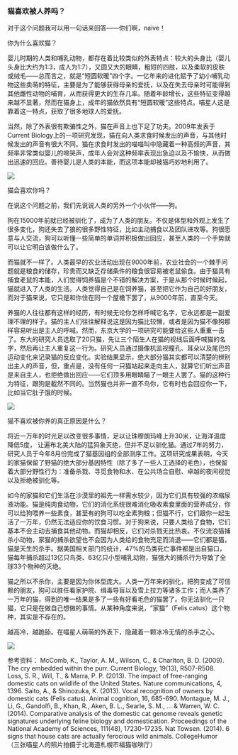### 猫喜欢被人养吗？

对于这个问题我可以用一句话来回答——你们啊，naive！

你为什么喜欢猫？

婴儿时期的人类和哺乳动物，都存在着比较类似的外表特点：较大的头身比（婴儿头身比大约为1:3，成人为1:7），又圆又大的眼睛，粗短的四肢，以及柔软的皮肤或绒毛——总而言之，就是“短圆软暖”四个字。一亿年来的进化赋予了幼小哺乳动物这些卖萌的特征，主要是为了能够获得母亲的爱抚，以及在失去母亲时可能得到其他雌性动物的哺育，从而获得更大的生存几率。随着年龄增长，这些特征变得越来越不显著，然而在猫身上，成年的猫依然具有“短圆软暖”这些特点。喵星人这是靠着这一特点，获取了很多地球人的爱抚。

当然，除了外表很有欺骗性之外，猫在声音上也下足了功夫。2009年发表于Current Biology上的一项研究发现，猫在向人类求食时候发出的声音，与其他时候发出的声音有很大不同。猫在求食时发出的喵喵叫中隐藏着一种高频的声音，其频率非常类似婴儿的啼哭声，成年人会对这种频率表现出急迫以及不愉快，从而做出迅速的回应。善待婴儿是人类的本能，而这项本能却被猫巧妙地利用了。

![](https://pic4.zhimg.com/356881a452091392782d973c75bc59ab_b.jpg)

猫会喜欢你吗？

在说这个问题之前，我们先说说人类的另外一个小伙伴——狗。

狗在15000年前就已经被驯化了，成为了人类的朋友。不仅是体型和外观上发生了很多变化，狗还失去了狼的很多野性特征，比如主动捕食以及团队进攻等。狗很愿意与人交流，狗可以听懂一些简单的单词并积极做出回应，甚至人类的一个手势就可以让它明白该做什么了。

而猫就不一样了。人类最早的农业活动出现在9000年前，农业社会的一个棘手问题就是粮食的储存，珍贵而又缺乏存储条件的粮食很容易被老鼠偷食。由于猫具有捕食老鼠的本能，人们觉得饲养猫是个不错的解决方案，于是从那个时候时候起，猫就进入了人类的生活。人类觉得自己是在饲养猫，甚至把它作为自己的好朋友，而对于猫来说，它只是和你住在同一个屋檐下罢了，从9000年前，直至今天。

养猫的人往往都有这样的经历，有时候无论你怎样呼喊它名字，它永远都是一副爱理不理的样子。猫的主人们往往解释说这是因为猫比较懒，或者是因为猫不像狗那样容易听出是主人的呼喊。然而，东京大学的一项研究可能要给这些人重重一击了。东大的研究人员选取了20只猫，先让三个陌生人在猫的视线后面呼喊猫的名字，然后再让主人重复这一行为。研究人员通过摄像机监视瞳孔、耳朵以及尾巴的运动变化来记录猫的反应变化。实验结果显示，绝大部分猫其实都可以清楚的辨别出主人的声音，但，重点是，没有任何一只猫站起来走向主人，就算它们听出声音是来自主人，也拒绝做出回应——它们顶多用眼睛瞄了一眼主人罢了。猫的这种行为特征，跟狗是截然不同的。当然猫也并非一直不鸟你，它有时也会回应你一下，比如当它肚子饿的时候。

![](https://pic2.zhimg.com/57c9a2deb06eccba7ae3ee897b64ecdd_b.jpg)


猫不喜欢被你养的真正原因是什么？

将近一万年的时光足以改变很多事情，足以让珠穆朗玛峰上升30米，让海洋温度降低5度， 让遍布北美大陆的猛犸象灭绝，但并不足以驯化猫。通过7年的努力，研究人员于今年8月份完成了猫基因组的全部测序工作。这项研究成果表明，今天的家猫保留了野猫的绝大部分基因特性（除了多了一些人工选择的毛色），也保留着大部分野性行为：准备杀戮、寻觅食物和水、在公共场合自慰、卓越的夜间视觉以及拒绝被驯化等。

如今的家猫和它们生活在沙漠里的祖先一样需水较少，因为它们具有较强的浓缩尿液功能。猫是纯肉食动物，它们的消化系统很难消化吸收素食里面的营养成分，你可以给狗喂养一些素食，甚至有的狗可以吃全素狗粮；但猫不行，它们跟你一起生活了一万年，仍然无法适应你的饮食习惯。对于狗来说，只要人类给了食物，它们基本不会主动去捕食其他动物。而猫却相反，它们对杀戮无比热衷。不仅流浪猫捕杀小动物，家猫的捕杀欲望也不会因为人类给的食物充足而消退——它们都是猫，猫是天生的杀手。据美国相关部门的统计，47%的鸟类死亡事件都是出自猫口，猫每年捕杀超过13亿只鸟类、63亿只小型哺乳动物，猫强大的捕杀行为导致了全球33个物种的灭绝。

猫之所以不杀你，主要是因为你体型庞大。人类一万年来的驯化，把狗变成了可信赖的朋友，狗可以胜任看家护院、缉毒导盲以及雪上拉力等诸多工作；而人类养了一万年的猫，得到的唯一结果是多了一些有好看毛色的猫罢了。你无法驯化一只猫，它只是在做自己想做的事情。从某种角度来说，“家猫”（Felis catus）这个物种，其实是不存在的。


越高冷，越跪舔。在喵星人萌萌的外表下，隐藏着一颗冰冷无情的杀手之心。

![](https://pic4.zhimg.com/7dc7684f80f51e0a7079cff49c8710df_b.jpg)


参考资料：
McComb, K., Taylor, A. M., Wilson, C., & Charlton, B. D. (2009). The cry embedded within the purr. Current Biology, 19(13), R507-R508.
Loss, S. R., Will, T., & Marra, P. P. (2013). The impact of free-ranging domestic cats on wildlife of the United States. Nature communications, 4, 1396.
Saito, A., & Shinozuka, K. (2013). Vocal recognition of owners by domestic cats (Felis catus). Animal cognition, 16, 685-690.
Montague, M. J., Li, G., Gandolfi, B., Khan, R., Aken, B. L., Searle, S. M., ... & Warren, W. C. (2014). Comparative analysis of the domestic cat genome reveals genetic signatures underlying feline biology and domestication. Proceedings of the National Academy of Sciences, 111(48), 17230-17235.
Nat Towsen. (2014). 6 signs that house cats are actually ferocious wild animals. CollegeHumor
（三张喵星人的照片拍摄于北海道札幌市福猫咖啡厅）
